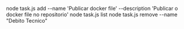 node task.js add --name 'Publicar docker file' --description 'Publicar o docker file no repositorio'
node task.js list
node task.js remove --name "Debito Tecnico"